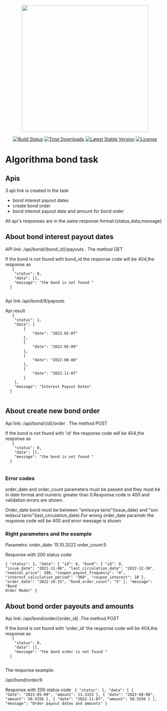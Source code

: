 <p align="center"><a href="https://laravel.com" target="_blank"><img src="https://raw.githubusercontent.com/laravel/art/master/logo-lockup/5%20SVG/2%20CMYK/1%20Full%20Color/laravel-logolockup-cmyk-red.svg" width="400"></a></p>

<p align="center">
<a href="https://travis-ci.org/laravel/framework"><img src="https://travis-ci.org/laravel/framework.svg" alt="Build Status"></a>
<a href="https://packagist.org/packages/laravel/framework"><img src="https://poser.pugx.org/laravel/framework/d/total.svg" alt="Total Downloads"></a>
<a href="https://packagist.org/packages/laravel/framework"><img src="https://poser.pugx.org/laravel/framework/v/stable.svg" alt="Latest Stable Version"></a>
<a href="https://packagist.org/packages/laravel/framework"><img src="https://poser.pugx.org/laravel/framework/license.svg" alt="License"></a>
</p>

# Algorithma bond task

## Apis
  3 api link is created in the task
  - bond interest payout dates
  - create bond order
  - bond interest payout date and amount for bond order

  All api's responses are in the same response format:{status,data,message}

## About bond interest payout dates

  <p> API link: /api/bond/{bond_id}/payouts . The method GET</p>
  <p> If the bond is not found with bond_id the response code will be 404,the response as 
  <code>
   {
    "status": 0,
    "data": [],
    "message": "the bond is not found "
  }
  </code>
  <p> Api link /api/bond/9/payouts </p>
   Api result
   <code>
   {
    "status": 1,
    "data": [
        {
            "date": "2022-02-07"
        },
        {
            "date": "2022-05-09"
        },
        {
            "date": "2022-08-08"
        },
        {
            "date": "2022-11-07"
        }
    ],
    "message": "Interest Payout Dates"
  }
  </code>
   
## About create new  bond order

  <p> Api link: /api/bond/{id}/order . The method POST</p>
  <p> If the bond is not found with 'id' the response code will be 404,the response as 
  <code>
   {
    "status": 0,
    "data": [],
    "message": "the bond is not found "
  }
  </code>

### Error codes
<p>order_date and order_count parameters must be passed and they must be in date format and numeric greater than 0.Response code is 400 
and  validation errors are shown.
</p>
<p>Order_date bond must be between  "emissiya tarixi"(issue_date) and "son tedavul tarixi"(last_circulation_date).For wrong order_date parametr the response code will be 400 and  error message is shown </p> 

### Right parameters and the example

 Parametrs: order_date: 15.10.2022 order_count:5

 Response with 200 status code: 

 <code>{ "status": 1, "data": { "id": 6, "bond": { "id": 9, "issue_date": "2021-11-08", "last_circulation_date": "2022-12-30", "nominal_price": 100, "coupon_payout_frequency": "4", "interest_calculation_period": "360", "coupon_interest": 10 }, "order_date": "2022-10-15", "bond_order_count": "5" }, "message": "Bond Order Model" } 
 </code>

 ## About bond order payouts and amounts

 <p> Api link: /api/bond/order/{order_id} .The method POST </p>
  <p> If the bond is not found with 'order_id' the response code will be 404,the response as 
  <code>
   {
    "status": 0,
    "data": [],
    "message": "the bond order is not found "
  }
  </code>

  The response example:

   /api/bond/order/6

   Response with 200 status code
  <code>
    {
    "status": 1,
    "data": [
        {
            "date": "2022-05-09",
            "amount": 13.3333
        },
        {
            "date": "2022-08-08",
            "amount": 50.5556
        },
        {
            "date": "2022-11-07",
            "amount": 50.5556
        }
    ],
    "message": "Order payout dates and amounts"
}
  </code>

  